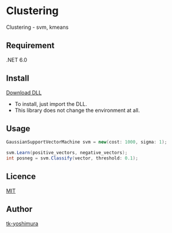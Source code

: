 # Clustering
 Clustering - svm, kmeans 

## Requirement
 .NET 6.0
 
## Install
[Download DLL](https://github.com/tk-yoshimura/Clustering/releases)

- To install, just import the DLL.
- This library does not change the environment at all.

## Usage
```csharp
GaussianSupportVectorMachine svm = new(cost: 1000, sigma: 1);

svm.Learn(positive_vectors, negative_vectors);
int posneg = svm.Classify(vector, threshold: 0.1);
```

## Licence
[MIT](https://github.com/tk-yoshimura/Clustering/blob/main/LICENSE)

## Author

[tk-yoshimura](https://github.com/tk-yoshimura)
